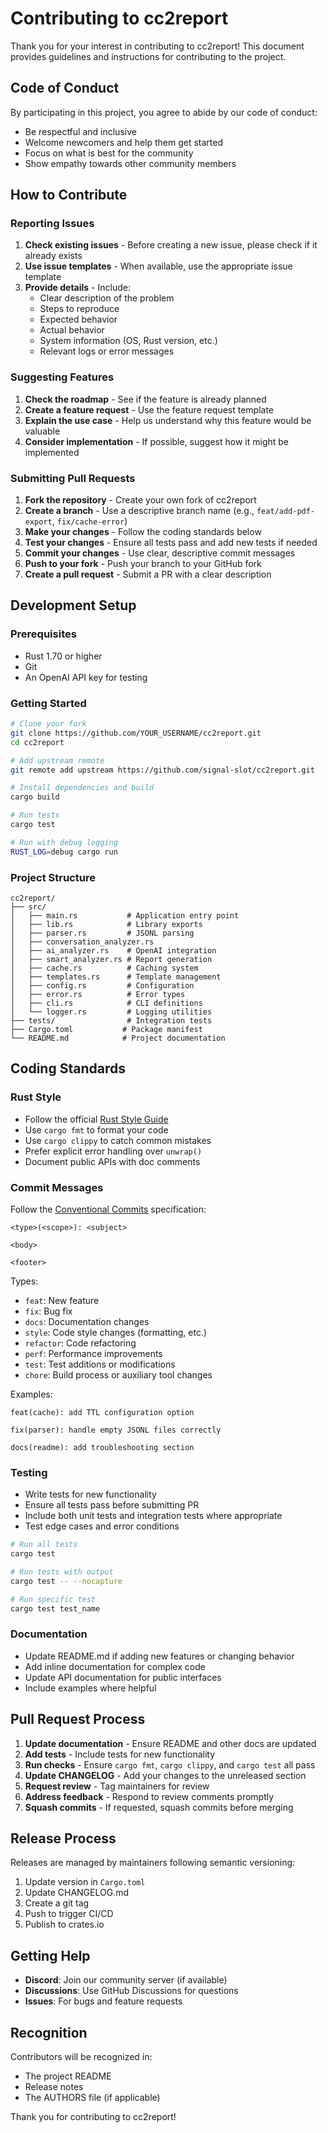 # Contributing to cc2report

Thank you for your interest in contributing to cc2report! This document provides guidelines and instructions for contributing to the project.

## Code of Conduct

By participating in this project, you agree to abide by our code of conduct:

- Be respectful and inclusive
- Welcome newcomers and help them get started
- Focus on what is best for the community
- Show empathy towards other community members

## How to Contribute

### Reporting Issues

1. **Check existing issues** - Before creating a new issue, please check if it already exists
2. **Use issue templates** - When available, use the appropriate issue template
3. **Provide details** - Include:
   - Clear description of the problem
   - Steps to reproduce
   - Expected behavior
   - Actual behavior
   - System information (OS, Rust version, etc.)
   - Relevant logs or error messages

### Suggesting Features

1. **Check the roadmap** - See if the feature is already planned
2. **Create a feature request** - Use the feature request template
3. **Explain the use case** - Help us understand why this feature would be valuable
4. **Consider implementation** - If possible, suggest how it might be implemented

### Submitting Pull Requests

1. **Fork the repository** - Create your own fork of cc2report
2. **Create a branch** - Use a descriptive branch name (e.g., `feat/add-pdf-export`, `fix/cache-error`)
3. **Make your changes** - Follow the coding standards below
4. **Test your changes** - Ensure all tests pass and add new tests if needed
5. **Commit your changes** - Use clear, descriptive commit messages
6. **Push to your fork** - Push your branch to your GitHub fork
7. **Create a pull request** - Submit a PR with a clear description

## Development Setup

### Prerequisites

- Rust 1.70 or higher
- Git
- An OpenAI API key for testing

### Getting Started

```bash
# Clone your fork
git clone https://github.com/YOUR_USERNAME/cc2report.git
cd cc2report

# Add upstream remote
git remote add upstream https://github.com/signal-slot/cc2report.git

# Install dependencies and build
cargo build

# Run tests
cargo test

# Run with debug logging
RUST_LOG=debug cargo run
```

### Project Structure

```
cc2report/
├── src/
│   ├── main.rs           # Application entry point
│   ├── lib.rs            # Library exports
│   ├── parser.rs         # JSONL parsing
│   ├── conversation_analyzer.rs
│   ├── ai_analyzer.rs    # OpenAI integration
│   ├── smart_analyzer.rs # Report generation
│   ├── cache.rs          # Caching system
│   ├── templates.rs      # Template management
│   ├── config.rs         # Configuration
│   ├── error.rs          # Error types
│   ├── cli.rs            # CLI definitions
│   └── logger.rs         # Logging utilities
├── tests/                # Integration tests
├── Cargo.toml           # Package manifest
└── README.md            # Project documentation
```

## Coding Standards

### Rust Style

- Follow the official [Rust Style Guide](https://doc.rust-lang.org/1.0.0/style/README.html)
- Use `cargo fmt` to format your code
- Use `cargo clippy` to catch common mistakes
- Prefer explicit error handling over `unwrap()`
- Document public APIs with doc comments

### Commit Messages

Follow the [Conventional Commits](https://www.conventionalcommits.org/) specification:

```
<type>(<scope>): <subject>

<body>

<footer>
```

Types:
- `feat`: New feature
- `fix`: Bug fix
- `docs`: Documentation changes
- `style`: Code style changes (formatting, etc.)
- `refactor`: Code refactoring
- `perf`: Performance improvements
- `test`: Test additions or modifications
- `chore`: Build process or auxiliary tool changes

Examples:
```
feat(cache): add TTL configuration option

fix(parser): handle empty JSONL files correctly

docs(readme): add troubleshooting section
```

### Testing

- Write tests for new functionality
- Ensure all tests pass before submitting PR
- Include both unit tests and integration tests where appropriate
- Test edge cases and error conditions

```bash
# Run all tests
cargo test

# Run tests with output
cargo test -- --nocapture

# Run specific test
cargo test test_name
```

### Documentation

- Update README.md if adding new features or changing behavior
- Add inline documentation for complex code
- Update API documentation for public interfaces
- Include examples where helpful

## Pull Request Process

1. **Update documentation** - Ensure README and other docs are updated
2. **Add tests** - Include tests for new functionality
3. **Run checks** - Ensure `cargo fmt`, `cargo clippy`, and `cargo test` all pass
4. **Update CHANGELOG** - Add your changes to the unreleased section
5. **Request review** - Tag maintainers for review
6. **Address feedback** - Respond to review comments promptly
7. **Squash commits** - If requested, squash commits before merging

## Release Process

Releases are managed by maintainers following semantic versioning:

1. Update version in `Cargo.toml`
2. Update CHANGELOG.md
3. Create a git tag
4. Push to trigger CI/CD
5. Publish to crates.io

## Getting Help

- **Discord**: Join our community server (if available)
- **Discussions**: Use GitHub Discussions for questions
- **Issues**: For bugs and feature requests

## Recognition

Contributors will be recognized in:
- The project README
- Release notes
- The AUTHORS file (if applicable)

Thank you for contributing to cc2report!